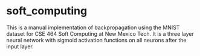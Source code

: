 # soft_computing

This is a manual implementation of backpropagation using the MNIST dataset for CSE 464 Soft Computing at New Mexico Tech. It is a three layer neural network with sigmoid activation functions on all neurons after the input layer.

